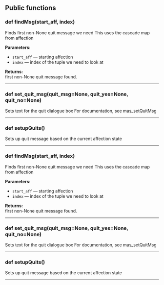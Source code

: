 ## Public functions

### def findMsg(start_aff, index)

Finds first non-None quit message we need  This uses the cascade map from affection

**Parameters:**
- `start_aff` &mdash; starting affection
- `index` &mdash; index of the tuple we need to look at


**Returns:**<br>
first non-None quit message found.

---

### def set_quit_msg(quit_msg=None, quit_yes=None, quit_no=None)

Sets text for the quit dialogue box  For documentation, see mas_setQuitMsg

---

### def setupQuits()

Sets up quit message based on the current affection state

---

### def findMsg(start_aff, index)

Finds first non-None quit message we need  This uses the cascade map from affection

**Parameters:**
- `start_aff` &mdash; starting affection
- `index` &mdash; index of the tuple we need to look at


**Returns:**<br>
first non-None quit message found.

---

### def set_quit_msg(quit_msg=None, quit_yes=None, quit_no=None)

Sets text for the quit dialogue box  For documentation, see mas_setQuitMsg

---

### def setupQuits()

Sets up quit message based on the current affection state

---

